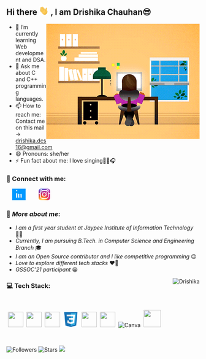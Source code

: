## Hi there <img src="https://github.com/drishika2002/drishika2002/blob/main/images_gifs/Hi.gif" width="25"> , I am Drishika Chauhan😎
<!--
**drishika2002/drishika2002** is a ✨ _special_ ✨ repository because its `README.md` (this file) appears on your GitHub profile.
-->


<img src="https://github.com/drishika2002/drishika2002/blob/main/images_gifs/gif1.gif" align = "right">

- 🌱 I’m currently learning Web development and DSA.
- 💬 Ask me about C and C++ programming languages.
- 📫 How to reach me: Contact me on this mail -> drishika.dcs16@gmail.com
- 😄 Pronouns: she/her
- ⚡ Fun fact about me: I love singing🎤🎶🎧



### 📱 Connect with me:

<a href="https://www.linkedin.com/in/drishika-chauhan-647254206/"><img src="https://github.com/drishika2002/drishika2002/blob/main/images_gifs/linkedin.gif" width="35" height = "30" hspace="15"></a>
<a href ="https://www.instagram.com/drishika_dc16/"> <img src="https://github.com/drishika2002/drishika2002/blob/main/images_gifs/instagram-logo-gif-9.gif" width="30" hspace="15"></a>


### 👧 ***More about me***:


- *I am a first year student at Jaypee Institute of Information Technology* 👩‍🎓
- *Currently, I am pursuing B.Tech. in Computer Science and Engineering Branch* 🎓
- *I am an Open Source contributor and I like competitive programming* 😉
- *Love to explore different tech stacks* ♥🤩
- *GSSOC'21 participant* 😀 

<img src="https://github-readme-stats.vercel.app/api?username=drishika2002&count_private=true&theme=tokyonight&hide=stars" align="right" alt="Drishika">

### 💻 Tech Stack:
<br>

<img src="https://github.com/drishika2002/devicon/blob/master/icons/c/c-original.svg" height = "40" width = "40" hspace = "4"><img src="https://github.com/drishika2002/devicon/blob/master/icons/cplusplus/cplusplus-original.svg" height = "40" width = "40" hspace = "4"><img src="https://github.com/drishika2002/devicon/blob/master/icons/html5/html5-original.svg" height = "40" width = "40" hspace = "4"><img src="https://github.com/devicons/devicon/blob/master/icons/css3/css3-original.svg" height = "40" width = "40" hspace = "4"><img src="https://github.com/drishika2002/devicon/blob/master/icons/visualstudio/visualstudio-plain.svg" height = "40" width = "40" hspace = "4"><img src="https://github.com/drishika2002/devicon/blob/master/icons/git/git-original.svg" height = "40" width = "40" hspace = "4"><img src="https://www.vectorlogo.zone/logos/canva/canva-icon.svg" alt="Canva" width="40" height="40"  hspace = "4"><img src="https://www.vectorlogo.zone/logos/github/github-icon.svg" height = "45" width = "45" hspace = "4">

<br>

![Followers](https://img.shields.io/github/followers/drishika2002?style=plastic&color=red&label=FOLLOWERS)
![Stars](https://img.shields.io/github/stars/drishika2002?affiliations=COLLABORATOR&style=plastic&color=blueviolet&label=STARS)
![](https://komarev.com/ghpvc/?username=drishika2002&color=green&style=plastic&label=PROFILE+VIEWS)



<!-- [![Top Langs](https://github-readme-stats.vercel.app/api/top-langs/?username=drishika2002&layout=compact)](https://github.com/drishika2002/github-readme-stats) -->

